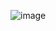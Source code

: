 ![image](https://github.com/kalstjd96/Baekjun-Algorithm-Study/assets/47016363/ac3cf3d1-4881-405d-8433-a7761dae81ec)

